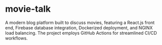 # movie-talk
A modern blog platform built to discuss movies, featuring a React.js front end, Firebase database integration, Dockerized deployment, and NGINX load balancing. The project employs GitHub Actions for streamlined CI/CD workflows.
